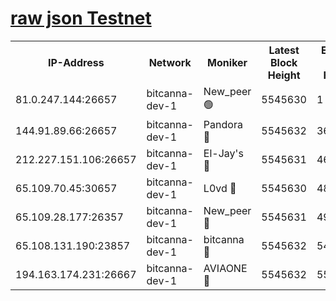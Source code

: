 [raw json Testnet](https://rpc-check.bcat.stavr.tech/bcat/rpc-bcat-result.json)
=


<table><tr><th>IP-Address</th><th>Network</th><th>Moniker</th><th>Latest Block Height</th><th>Earliest Block Height</th><th>Catching Up</th><th>Tx Index</th><th>Voting Power</th><th>Scan Time</th></tr><tr><td>81.0.247.144:26657</td><td>bitcanna-dev-1</td><td>New_peer 🟢</td><td>5545630</td><td>1</td><td>False</td><td>on</td><td>0</td><td>2023-12-17T07:36:17.244127844UTC</td></tr><tr><td>144.91.89.66:26657</td><td>bitcanna-dev-1</td><td>Pandora 🔴</td><td>5545632</td><td>3675711</td><td>False</td><td>on</td><td>2096387</td><td>2023-12-17T07:36:27.053038016UTC</td></tr><tr><td>212.227.151.106:26657</td><td>bitcanna-dev-1</td><td>El-Jay's 🔴</td><td>5545631</td><td>4670391</td><td>False</td><td>on</td><td>2218164</td><td>2023-12-17T07:36:24.027120116UTC</td></tr><tr><td>65.109.70.45:30657</td><td>bitcanna-dev-1</td><td>L0vd 🔴</td><td>5545630</td><td>4828155</td><td>False</td><td>on</td><td>7920</td><td>2023-12-17T07:36:17.609640256UTC</td></tr><tr><td>65.109.28.177:26357</td><td>bitcanna-dev-1</td><td>New_peer 🔴</td><td>5545631</td><td>4952911</td><td>False</td><td>on</td><td>2237067</td><td>2023-12-17T07:36:24.351658856UTC</td></tr><tr><td>65.108.131.190:23857</td><td>bitcanna-dev-1</td><td>bitcanna 🔴</td><td>5545632</td><td>5445632</td><td>False</td><td>off</td><td>82368</td><td>2023-12-17T07:36:24.692956163UTC</td></tr><tr><td>194.163.174.231:26667</td><td>bitcanna-dev-1</td><td>AVIAONE 🔴</td><td>5545632</td><td>5540261</td><td>False</td><td>on</td><td>1949865</td><td>2023-12-17T07:36:29.502563657UTC</td></tr></table>